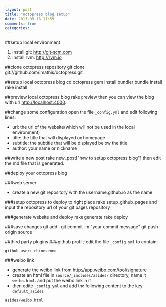 ```yaml
---
layout: post
title: "octopress blog setup"
date: 2013-09-16 11:59
comments: true
categories: 
---
```


##setup local environment
1. install git: <http://git-scm.com>
2. install rvm: <http://rvm.io>

##clone octopress repository
	git clone git://github.com/imathis/octopress.git

##setup local octopress blog
	cd octopress
	gem install bundler
	bundle install
	rake install
	
##preview local octopress blog
	rake preview
then you can view the blog with url <http://localhost:4000>.

##change some configuration
open the file `_config.yml` and edit following lines:

* url: the url of the website(which will not be used in the local environment)
* title: the title that will displayed on homepage
* subtitle: the subtitle that will be displayed below the title
* author: your name or nickname

##write a new post
	rake new_post["how to setup octopress blog"]
then edit the md file that is generated.

##deploy your octopress blog

###web server
* create a new git repository with the username.github.io as the name

###setup octopress to deploy to right place
	rake setup_github_pages
and input the repository url of your git pages repository
	
###generate website and deploy
	rake generate
	rake deploy
	
###save changes
	git add .
	git commit -m "your commit message"
	git push origin source
	
##third party plugins
###github profile
edit the file `_config.yml` to contain:

    github_user: chineseneo
	
###weibo link
* generate the weibo link from <http://app.weibo.com/tool/signature>
* create an html file in `source/_includes/asides/` directory, name it `weibo.html`. and put the weibo link in it
* then edite `_config.yml` and add the following content to the key `default_asides`

```
asides/weibo.html
```